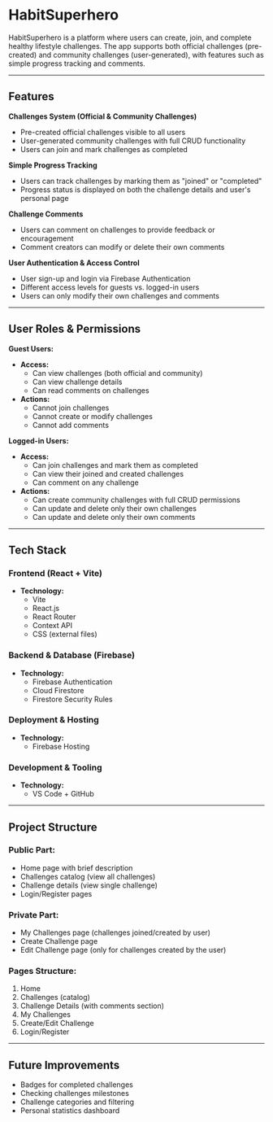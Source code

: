 # HabitSuperhero

HabitSuperhero is a platform where users can create, join, and complete healthy lifestyle challenges. The app supports both official challenges (pre-created) and community challenges (user-generated), with features such as simple progress tracking and comments.

---

## Features

**Challenges System (Official & Community Challenges)**
- Pre-created official challenges visible to all users
- User-generated community challenges with full CRUD functionality
- Users can join and mark challenges as completed

**Simple Progress Tracking**
- Users can track challenges by marking them as "joined" or "completed"
- Progress status is displayed on both the challenge details and user's personal page

**Challenge Comments**
- Users can comment on challenges to provide feedback or encouragement
- Comment creators can modify or delete their own comments

**User Authentication & Access Control**
- User sign-up and login via Firebase Authentication
- Different access levels for guests vs. logged-in users
- Users can only modify their own challenges and comments

---

## User Roles & Permissions

**Guest Users:**
- **Access:**
  - Can view challenges (both official and community)
  - Can view challenge details
  - Can read comments on challenges
- **Actions:**
  - Cannot join challenges
  - Cannot create or modify challenges
  - Cannot add comments

**Logged-in Users:**
- **Access:**
  - Can join challenges and mark them as completed
  - Can view their joined and created challenges
  - Can comment on any challenge
- **Actions:**
  - Can create community challenges with full CRUD permissions
  - Can update and delete only their own challenges
  - Can update and delete only their own comments

---

## Tech Stack

### Frontend (React + Vite)
- **Technology:**
  - Vite
  - React.js
  - React Router
  - Context API
  - CSS (external files)

### Backend & Database (Firebase)
- **Technology:**
  - Firebase Authentication
  - Cloud Firestore
  - Firestore Security Rules

### Deployment & Hosting
- **Technology:**
  - Firebase Hosting

### Development & Tooling
- **Technology:**
  - VS Code + GitHub

---

## Project Structure

### Public Part:
- Home page with brief description
- Challenges catalog (view all challenges)
- Challenge details (view single challenge)
- Login/Register pages

### Private Part:
- My Challenges page (challenges joined/created by user)
- Create Challenge page
- Edit Challenge page (only for challenges created by the user)

### Pages Structure:
1. Home
2. Challenges (catalog)
3. Challenge Details (with comments section)
4. My Challenges
5. Create/Edit Challenge
6. Login/Register

---

## Future Improvements
- Badges for completed challenges
- Checking challenges milestones
- Challenge categories and filtering
- Personal statistics dashboard
